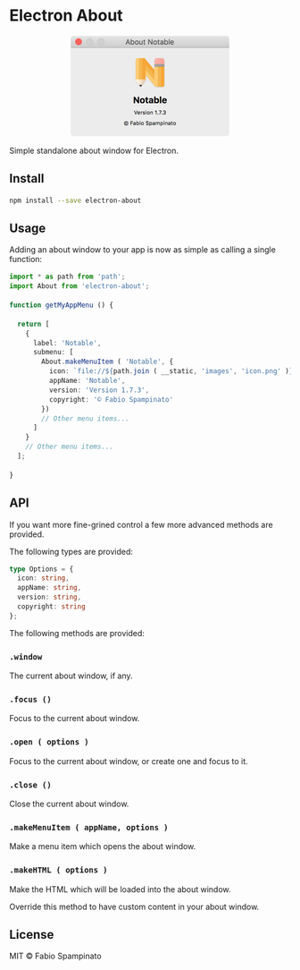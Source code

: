 # Electron About

<p align="center">
  <img src="resources/demo.png" width=284 alt="Demo">
</p>

Simple standalone about window for Electron.

## Install

```sh
npm install --save electron-about
```

## Usage

Adding an about window to your app is now as simple as calling a single function:

```ts
import * as path from 'path';
import About from 'electron-about';

function getMyAppMenu () {

  return [
    {
      label: 'Notable',
      submenu: [
        About.makeMenuItem ( 'Notable', {
          icon: `file://${path.join ( __static, 'images', 'icon.png' )}`,
          appName: 'Notable',
          version: 'Version 1.7.3',
          copyright: '© Fabio Spampinato'
        })
        // Other menu items...
      ]
    }
    // Other menu items...
  ];

}
```

## API

If you want more fine-grined control a few more advanced methods are provided.

The following types are provided:

```ts
type Options = {
  icon: string,
  appName: string,
  version: string,
  copyright: string
};
```

The following methods are provided:

### `.window`

The current about window, if any.

### `.focus ()`

Focus to the current about window.

### `.open ( options )`

Focus to the current about window, or create one and focus to it.

### `.close ()`

Close the current about window.

### `.makeMenuItem ( appName, options )`

Make a menu item which opens the about window.

### `.makeHTML ( options )`

Make the HTML which will be loaded into the about window.

Override this method to have custom content in your about window.

## License

MIT © Fabio Spampinato
